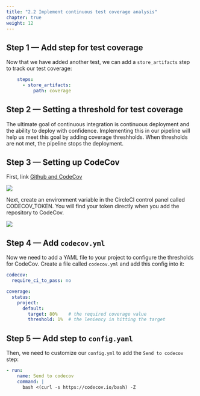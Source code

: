 ```yaml
---
title: "2.2 Implement continuous test coverage analysis"
chapter: true
weight: 12
---
```


## Step 1 &mdash; Add step for test coverage

Now that we have added another test, we can add a `store_artifacts` step to track our test coverage:

```YAML
    steps:
      - store_artifacts:
          path: coverage
```

## Step 2 &mdash; Setting a threshold for test coverage

The ultimate goal of continuous integration is continuous deployment and the ability to deploy with confidence. Implementing this in our pipeline will help us meet this goal by adding coverage threshholds. When thresholds are not met, the pipeline stops the deployment.

## Step 3 &mdash; Setting up CodeCov

First, link [Github and CodeCov](https://codecov.io/gh)

![](https://res.cloudinary.com/practicaldev/image/fetch/s--OLqX5Cx6--/c_limit%2Cf_auto%2Cfl_progressive%2Cq_auto%2Cw_880/https://cdn-images-1.medium.com/max/5424/1%2ACRJK8E1Vxa4ZaApgLbZI0w.png)

Next, create an environment variable in the CircleCI control panel called CODECOV_TOKEN. You will find your token directly when you add the repository to CodeCov.

![](https://res.cloudinary.com/practicaldev/image/fetch/s--3K3VQSMY--/c_limit%2Cf_auto%2Cfl_progressive%2Cq_auto%2Cw_880/https://cdn-images-1.medium.com/max/4096/1%2Awc9DhJlo4GVU0FmGCFY6pQ.png)

## Step 4 &mdash; Add `codecov.yml`

Now we need to add a YAML file to your project to configure the thresholds for CodeCov. Create a file called `codecov.yml` and add this config into it:

```YAML
codecov:
  require_ci_to_pass: no

coverage:
  status:
    project:
      default:
        target: 80%    # the required coverage value
        threshold: 1%  # the leniency in hitting the target
```

## Step 5 &mdash; Add step to `config.yaml`

Then, we need to customize our `config.yml` to add the `Send to codecov` step:

```YAML
- run:
    name: Send to codecov
    command: |
      bash <(curl -s https://codecov.io/bash) -Z
```